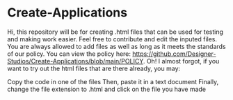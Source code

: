 # Create-Applications
Hi, this repository will be for creating .html files that can be used for testing and making work easier. 
Feel free to contribute and edit the inputed files. You are always allowed to add files as well as long as
it meets the standards of our policy. You can view the policy here: https://github.com/Designer-Studios/Create-Applications/blob/main/POLICY.
Oh! I almost forgot, if you want to try out the html files that are there already, you may:

Copy the code in one of the files
Then, paste it in a text document
Finally, change the file extension to .html and click on the file you have made
